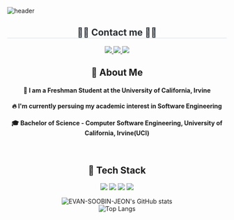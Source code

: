 <div>
  
  ![header](https://capsule-render.vercel.app/api?type=Blur&fontColor=d6ace6&height=300&section=header&text=Good%20to%20see%20you%20%F0%9F%A4%97&animation=blinking)


</div>  

  <div align= "center">
    <h2 style="border-bottom: 1px solid #d8dee4; color: #282d33;"> 🧑‍💻 Contact me 🧑‍💻 </h2>
    <div align= "center">
      <a href=https://www.instagram.com/evan_escn> <img src="https://img.shields.io/badge/Instagram-E4405F?style=for-the-badge&logo=Instagram&logoColor=white&link=https://www.instagram.com/evan_escn"> </a>
      <a href=mailto:ejeon2@uci.edu> <img src="https://img.shields.io/badge/Gmail-EA4335?style=for-the-badge&logo=Gmail&logoColor=white&link=mailto:ejeon2@uci.edu"> </a>
      <a href=https://www.linkedin.com/in/soobin-jeon-28070a2bb/> <img src="https://img.shields.io/badge/-LinkedIn-blue?style=flat-square&logo=Linkedin&logoColor=white&link=https://www.linkedin.com/in/soobin-jeon-28070a2bb/"> </a>
      
  ## 👀 About Me
  #### :raising_hand: I am a Freshman Student at the University of California, Irvine<br/>
  #### :fire: I'm currently persuing my academic interest in Software Engineering<br/>
  #### :mortar_board: Bachelor of Science - Computer Software Engineering, University of California, Irvine(UCI)
  <br/>
  
  ## 🧱 Tech Stack
  <!--Python-->
  <img src="https://img.shields.io/badge/Python-3776AB?style=flat-square&logo=Python&logoColor=white"/>
  <!--JavaScript-->
  <img src="https://img.shields.io/badge/JavaScript-F7DF1E?style=flat-square&logo=JavaScript&logoColor=white"/>
  <!--HTML5-->
  <img src="https://img.shields.io/badge/HTML5-E34F26?style=flat-square&logo=HTML5&logoColor=white"/>
  <!--CSS-->
  <img src="https://img.shields.io/badge/CSS3-1572B6?style=flat-square&logo=CSS3&logoColor=white"/>
  <br/>

  ![EVAN-SOOBIN-JEON's GitHub stats](https://github-readme-stats.vercel.app/api?username=evanjeon-hub&theme=radical)
  <br/>
  ![Top Langs](https://github-readme-stats.vercel.app/api/top-langs/?username=evanjeon-hub&size_weight=0.5&count_weight=0.5)

 </div>

<!--
**EvanJeon-hub/EvanJeon-hub** is a ✨ _special_ ✨ repository because its `README.md` (this file) appears on your GitHub profile.

